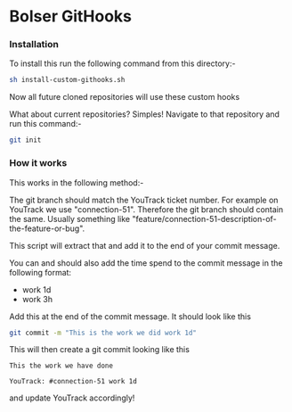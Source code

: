 # Bolser GitHooks

### Installation

To install this run the following command from this directory:-

```bash
sh install-custom-githooks.sh
```

Now all future cloned repositories will use these custom hooks

What about current repositories? Simples! Navigate to that repository and run this command:-

```bash
git init
```

### How it works

This works in the following method:-

The git branch should match the YouTrack ticket number. For example on YouTrack we use "connection-51". Therefore the git branch should contain the same. Usually something like "feature/connection-51-description-of-the-feature-or-bug".

This script will extract that and add it to the end of your commit message.

You can and should also add the time spend to the commit message in the following format:

* work 1d
* work 3h

Add this at the end of the commit message. It should look like this

```bash
git commit -m "This is the work we did work 1d"
```

This will then create a git commit looking like this

```
This the work we have done

YouTrack: #connection-51 work 1d
```

and update YouTrack accordingly!
